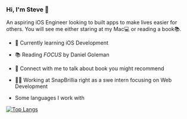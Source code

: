 ### Hi, I'm Steve 👋
An aspiring iOS Engineer looking to built apps to make lives easier for others. You will see me either staring at my Mac💻 or reading a book📚.

- 🧠 Currently learning iOS Development
- 📚 Reading <em>FOCUS</em> by Daniel Goleman
- 💬 Connect with me to talk about book you might recommend
- 🧑‍💼 Working at SnapBrillia right as a swe intern focusing on Web Development

- Some languages I work with

[![Top Langs](https://github-readme-stats.vercel.app/api/top-langs/?username=steveshi0&layout=compact)](https://github.com/anuraghazra/github-readme-stats)

